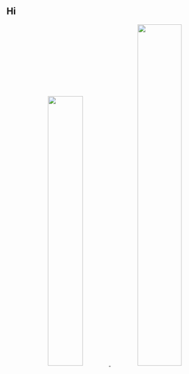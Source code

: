## Hi
<div align="center">
  <a href="https://github.com/Beta8374">
  <img height="40%" src="https://github-readme-stats.vercel.app/api?username=Beta8374&show_icons=true&bg_color=00000000&include_all_commits=true&count_private=true&title_color=5998F7&icon_color=FFFFFF&hide_border=true&"/>
  <img height="45%" src="https://github-readme-stats.vercel.app/api/top-langs/?username=Beta8374&layout=compact&langs_count=7&bg_color=00000000&title_color=5998F7&hide_border=true&"/>
</div>
